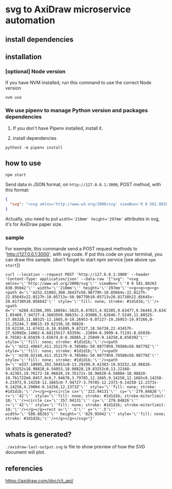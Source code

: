 # svg to AxiDraw microservice automation

## install dependencies

## installation

### [optional] Node version

If you have NVM installed, run this command to use the correct Node version

```
nvm use
```

### We use pipenv to manage Python version and packages dependencies

1. If you don't have Pipenv installed, install it.

2. install dependencies
```
python3 -m pipenv install
```

## how to use

```
npm start
```

Send data in JSON format, on ```http://127.0.0.1:3000```, POST method, with this format:

```json
{
  "svg": "<svg xmlns='http://www.w3.org/2000/svg' viewBox='0 0 581.88263 830.95042' width='210mm' height='297mm'>{{SVG CONTENT HERE}}</svg>"
}
```

Actually, you need tu put ```width='210mm' height='297mm'``` attributes in svg, it's for AxiDraw paper size.

### sample

For exemple, this commande send a POST request methods to 'http://127.0.0.1:3000', with svg code. If put this code on your terminal, you can draw this sample.
(don't forget to start npm service [see above ```npm start```])

```shell
curl --location --request POST 'http://127.0.0.1:3000' --header 'Content-Type: application/json' --data-raw '{"svg": "<svg xmlns='\''http://www.w3.org/2000/svg'\'' viewBox='\''0 0 581.88263 830.95042'\'' width='\''210mm'\'' height='\''297mm'\''><g><g><g><g><path d='\''m252.51083,360.36437v50.98779h-10.05664v-22.0127h-22.85645v22.0127h-10.05713v-50.98779h10.05713v20.81738h22.85645v-20.81738h10.05664Z'\'' style='\''fill: none; stroke: #1d1d1b;'\''/><path d='\''m268.61386,395.10656c.5625,6.47021,4.92285,9.63477,9.56445,9.63477,3.02441,0,5.97803-1.05469,7.94727-4.36035h9.98633c-2.03906,5.62646-7.5249,11.88525-17.86328,11.88525-12.1665,0-19.26953-9.07227-19.26953-19.97266,0-11.25244,7.80615-19.62158,18.98828-19.62158,11.67432,0,18.91895,9.07227,18.56738,22.43457h-27.9209Zm.14062-6.68115h17.93359c-.21094-6.3999-4.71191-8.65039-8.79102-8.65039-3.65674,0-8.36865,2.25049-9.14258,8.65039Z'\'' style='\''fill: none; stroke: #1d1d1b;'\''/><path d='\''m312.49667,411.35217h-9.70508v-50.98779h9.70508v50.98779Z'\'' style='\''fill: none; stroke: #1d1d1b;'\''/><path d='\''m330.92148,411.35217h-9.70508v-50.98779h9.70508v50.98779Z'\'' style='\''fill: none; stroke: #1d1d1b;'\''/><path d='\''m337.10995,392.50451c0-13.29199,9.42383-19.83252,18.98828-19.83252s18.98828,6.54053,18.98828,19.83252c0,13.22168-9.42383,19.76172-18.98828,19.76172s-18.98828-6.54004-18.98828-19.76172Zm9.8457,0c0,7.94678,3.79785,12.1665,9.14258,12.1665s9.14258-4.21973,9.14258-12.1665c0-7.94727-3.79785-12.2373-9.14258-12.2373s-9.14258,4.29004-9.14258,12.2373Z'\'' style='\''fill: none; stroke: #1d1d1b;'\''/></g><g><circle cx='\''223.94131'\'' cy='\''279.84826'\'' r='\''42'\'' style='\''fill: none; stroke: #1d1d1b; stroke-miterlimit: 10;'\''/><circle cx='\''357.94131'\'' cy='\''279.84826'\'' r='\''42'\'' style='\''fill: none; stroke: #1d1d1b; stroke-miterlimit: 10;'\''/></g></g><rect x='\''.5'\'' y='\''.5'\'' width='\''580.88263'\'' height='\''829.95042'\'' style='\''fill: none; stroke: #1d1d1b;'\''/></g></g></svg>"}'
```

## whats is generated?

```./axidraw-last-output.svg``` is file to show preview of how the SVG document will plot.

## referencies

https://axidraw.com/doc/cli_api/